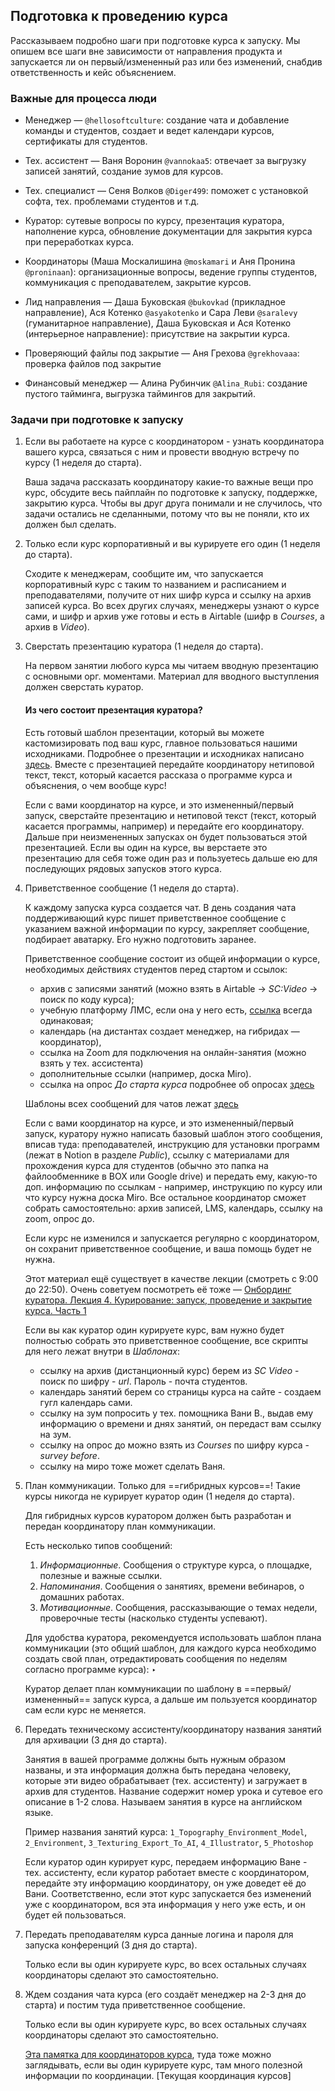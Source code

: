 ## Подготовка к проведению курса

Рассказываем подробно шаги при подготовке курса к запуску. Мы опишем все шаги вне зависимости от направления продукта и запускается ли он первый/измененный раз или без изменений, снабдив ответственность и кейс объяснением. 

### Важные для процесса люди

- Менеджер — `@hellosoftculture`: создание чата и добавление команды и студентов, создает и ведет календари курсов, сертификаты для студентов.

- Тех. ассистент — Ваня Воронин `@vannokaa5`: отвечает за выгрузку записей занятий, создание зумов для курсов.

- Тех. специалист — Сеня Волков `@Diger499`: поможет с установкой софта, тех. проблемами студентов и т.д.

- Куратор: сутевые вопросы по курсу, презентация куратора, наполнение курса, обновление документации для закрытия курса при переработках курса.

- Координаторы (Маша Москалишина `@moskamari` и Аня Пронина `@proninaan`): организационные вопросы, ведение группы студентов, коммуникация с преподавателем, закрытие курсов.

- Лид направления — Даша Буковская `@bukovkad` (прикладное направление), Ася Котенко `@asyakotenko` и Сара Леви `@saralevy` (гуманитарное направление), Даша Буковская и Ася Котенко (интерьерное направление): присутствие на закрытии курса.

- Проверяющий файлы под закрытие — Аня Грехова `@grekhovaaa`: проверка файлов под закрытие

- Финансовый менеджер — Алина Рубинчик `@Alina_Rubi`: создание пустого тайминга, выгрузка таймингов для закрытий.

### Задачи при подготовке к запуску

1. Если вы работаете на курсе с координатором - узнать координатора вашего курса, связаться с ним и провести вводную встречу по курсу (1 неделя до старта).
    
    Ваша задача рассказать координатору какие-то важные вещи про курс, обсудите весь пайплайн по подготовке к запуску, поддержке, закрытию курса. Чтобы вы друг друга понимали и не случилось, что задачи остались не сделанными, потому что вы не поняли, кто их должен был сделать.
    
2. Только если курс корпоративный и вы курируете его один (1 неделя до старта).

    Сходите к менеджерам, сообщите им, что запускается корпоративный курс с таким то названием и расписанием и преподавателями, получите от них шифр курса и ссылку на архив записей курса. Во всех других случаях, менеджеры узнают о курсе сами, и шифр и архив уже готовы и есть в Airtable (шифр в *Courses*, а архив в *Video*).

3. Сверстать презентацию куратора (1 неделя до старта).
    
    На первом занятии любого курса мы читаем вводную презентацию с основными орг. моментами. Материал для вводного выступления должен сверстать куратор.
    
    #### Из чего состоит презентация куратора?
    
    Есть готовый шаблон презентации, который вы можете кастомизировать под ваш курс, главное пользоваться нашими исходниками. Подробнее о презентации и исходниках написано [здесь](https://www.notion.so/8c99e6f8caa84b8091d5d86c6c55433f?pvs=21). Вместе с презентацией передайте координатору нетиповой текст, текст, который касается рассказа о программе курса и объяснения, о чем вообще курс!
    
    Если с вами координатор на курсе, и это измененный/первый запуск, сверстайте презентацию и нетиповой текст (текст, который касается программы, например) и передайте его координатору. Дальше при неизмененных запусках он будет пользоваться этой презентацией. Если вы один на курсе, вы верстаете это презентацию для себя тоже один раз и пользуетесь дальше ею для последующих рядовых запусков этого курса.
    
4. Приветственное сообщение (1 неделя до старта).
    
    К каждому запуска курса создается чат. В день создания чата поддерживающий курс пишет приветственное сообщение с указанием важной информации по курсу, закрепляет сообщение, подбирает аватарку. Его нужно подготовить заранее.
    
    Приветственное сообщение состоит из общей информации о курсе, необходимых действиях студентов перед стартом и ссылок:

    - архив с записями занятий (можно взять в Airtable → *SC:Video* → поиск по коду курса); 
    - учебную платформу ЛМС, если она у него есть, [ссылка](https://study.softculture.cc/course/)  всегда одинаковая;
    - календарь (на дистантах создает менеджер, на гибридах — координатор), 
    - ссылка на Zoom для подключения на онлайн-занятия (можно взять у тех. ассистента) 
    - дополнительные ссылки (например, доска Miro).
    - ссылка на опрос *До старта курса* подробнее об опросах [здесь](https://www.notion.so/76da70f96dee432aa8453f5034dad2f9?pvs=21) 
    
    Шаблоны всех сообщений для чатов лежат [здесь](https://www.notion.so/71e7b2e2b9a64967afcb37622876fbfc?pvs=21)

    Если с вами координатор на курсе, и это измененный/первый запуск, куратору нужно написать базовый шаблон этого сообщения, вписав туда: преподавателей, инструкцию для установки программ (лежат в Notion в разделе *Public*), ссылку с материалами для прохождения курса для студентов (обычно это папка на файлообменнике в BOX или  Google drive) и передать ему, какую-то доп. информацию по ссылкам - например, инструкцию по курсу или что курсу нужна доска Miro. Все остальное координатор сможет собрать самостоятельно: архив записей, LMS, календарь, ссылку на zoom, опрос до.

    Если курс не изменился и запускается регулярно с координатором, он сохранит приветственное сообщение, и ваша помощь будет не нужна.

    Этот материал ещё существует в качестве лекции (смотреть с 9:00 до 22:50). Очень советуем посмотреть её тоже — [Онбординг куратора. Лекция 4. Курирование: запуск, проведение и закрытие курса. Часть 1](https://youtu.be/URhe9dduRj0)

    Если вы как куратор один курируете курс, вам нужно будет полностью собрать это приветственное сообщение, все скрипты для него лежат внутри в *Шаблонах*: 

    - ссылку на архив (дистанционный курс) берем из *SC Video* - поиск по шифру - *url*. Пароль - почта студентов.
    - календарь занятий берем со страницы курса на сайте - создаем гугл календарь сами.
    - ссылку на зум попросить у тех. помощника Вани В., выдав ему информацию о времени и днях занятий, он передаст вам ссылку на зум.
    - ссылку на опрос до можно взять из *Courses* по шифру курса - *survey before*.
    - ссылку на миро тоже может сделать Ваня.

5. План коммуникации. Только для ==гибридных курсов==! Такие курсы никогда не курирует куратор  один (1 неделя до старта).

    Для гибридных курсов куратором должен быть разработан и передан координатору план коммуникации.

    Есть несколько типов сообщений:

    1. *Информационные*. Сообщения о структуре курса, о площадке, полезные и важные ссылки.
    2. *Напоминания*. Сообщения о занятиях, времени вебинаров, о домашних работах.
    3. *Мотивационные*. Сообщения, рассказывающие о темах недели, проверочные тесты (насколько студенты успевают).

    Для удобства куратора, рекомендуется использовать шаблон плана коммуникации (это общий шаблон, для каждого курса необходимо создать свой план, отредактировать сообщения по неделям согласно программе курса): ‣ 

    Куратор делает план коммуникации по шаблону в ==первый/измененный== запуск курса, а дальше им пользуется координатор сам если курс не меняется.

6. Передать техническому ассистенту/координатору названия занятий для архивации (3 дня до старта).

    Занятия в вашей программе должны быть нужным образом названы, и эта информация должна быть передана человеку, которые эти видео обрабатывает (тех. ассистенту) и загружает в архив для студентов. Название содержит номер урока и сутевое его описание в 1-2 слова. Называем занятия в курсе на английском языке.

    Пример названия занятий курса:
`1_Topography_Environment_Model`,
`2_Environment`,
`3_Texturing_Export_To_AI`,
`4_Illustrator`,
`5_Photoshop`

    Если куратор один курирует курс, передаем информацию Ване - тех. ассистенту, если куратор работает вместе с координатором, передайте эту информацию координатору, он уже доведет её до Вани. Соответственно, если этот курс запускается без изменений уже с координатором, вся эта информация у него уже есть, и он будет ей пользоваться.

7. Передать преподавателям курса данные логина и пароля для запуска конференций (3 дня до старта).

    Только если вы один курируете курс, во всех остальных случаях координаторы сделают это самостоятельно.

8. Ждем создания чата курса (его создаёт менеджер на 2-3 дня до старта) и постим туда приветственное сообщение.

    Только если вы один курируете курс, во всех остальных случаях координаторы сделают это самостоятельно.

    [Эта памятка для координаторов курса](https://www.notion.so/693a0664f78f4f04a6a673c80af6e65c?pvs=21), туда тоже можно заглядывать, если вы один курируете курс, там много полезной информации по координации. [Текущая координация курсов] 

